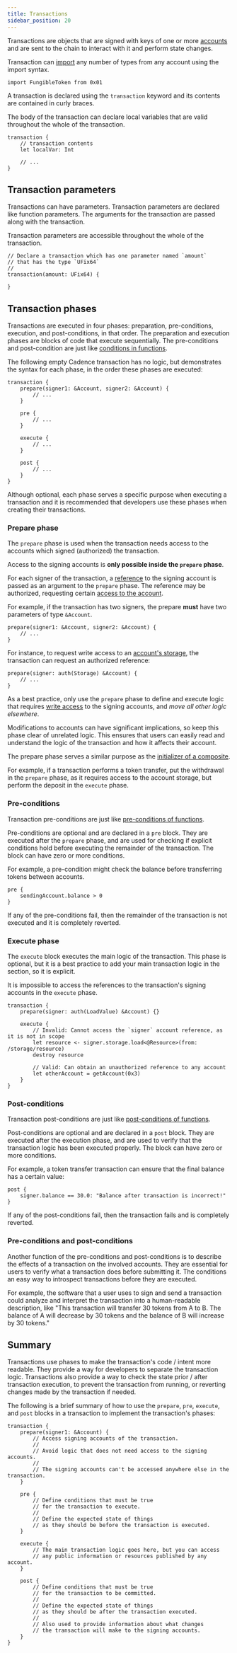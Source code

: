 ```yaml
---
title: Transactions
sidebar_position: 20
---
```


Transactions are objects that are signed with keys of one or more [accounts](./accounts/index.mdx)
and are sent to the chain to interact with it and perform state changes.

Transaction can [import](./imports.mdx) any number of types from any account using the import syntax.

```cadence
import FungibleToken from 0x01
```

A transaction is declared using the `transaction` keyword
and its contents are contained in curly braces.

The body of the transaction can declare local variables
that are valid throughout the whole of the transaction.

```cadence
transaction {
    // transaction contents
    let localVar: Int

    // ...
}
```

## Transaction parameters

Transactions can have parameters.
Transaction parameters are declared like function parameters.
The arguments for the transaction are passed along with the transaction.

Transaction parameters are accessible throughout the whole of the transaction.

```cadence
// Declare a transaction which has one parameter named `amount`
// that has the type `UFix64`
//
transaction(amount: UFix64) {

}
```

## Transaction phases

Transactions are executed in four phases:
preparation, pre-conditions, execution, and post-conditions, in that order.
The preparation and execution phases are blocks of code that execute sequentially.
The pre-conditions and post-condition are just like
[conditions in functions](./functions.mdx#function-preconditions-and-postconditions).

The following empty Cadence transaction has no logic,
but demonstrates the syntax for each phase, in the order these phases are executed:

```cadence
transaction {
    prepare(signer1: &Account, signer2: &Account) {
        // ...
    }

    pre {
        // ...
    }

    execute {
        // ...
    }

    post {
        // ...
    }
}
```

Although optional, each phase serves a specific purpose when executing a transaction
and it is recommended that developers use these phases when creating their transactions.

### Prepare phase

The `prepare` phase is used when the transaction needs access
to the accounts which signed (authorized) the transaction.

Access to the signing accounts is **only possible inside the `prepare` phase**.

For each signer of the transaction,
a [reference](./references.mdx) to the signing account is passed as an argument to the `prepare` phase.
The reference may be authorized, requesting certain [access to the account](./accounts/index.mdx#account-access).

For example, if the transaction has two signers,
the prepare **must** have two parameters of type `&Account`.

```cadence
prepare(signer1: &Account, signer2: &Account) {
    // ...
}
```

For instance, to request write access to an [account's storage](./accounts/storage.mdx),
the transaction can request an authorized reference:

```cadence
prepare(signer: auth(Storage) &Account) {
    // ...
}
```

As a best practice, only use the `prepare` phase to define and execute logic
that requires [write access](./accounts/index.mdx#performing-write-operations) to the signing accounts,
and *move all other logic elsewhere*.

Modifications to accounts can have significant implications,
so keep this phase clear of unrelated logic.
This ensures that users can easily read and understand the logic of the transaction
and how it affects their account.

The prepare phase serves a similar purpose as the
[initializer of a composite](./types-and-type-system/composite-types.mdx#composite-type-fields).

For example, if a transaction performs a token transfer, put the withdrawal in the `prepare` phase,
as it requires access to the account storage, but perform the deposit in the `execute` phase.

### Pre-conditions

Transaction pre-conditions are just like
[pre-conditions of functions](./functions.mdx#function-preconditions-and-postconditions).

Pre-conditions are optional and are declared in a `pre` block.
They are executed after the `prepare` phase,
and are used for checking if explicit conditions hold before executing the remainder of the transaction.
The block can have zero or more conditions.

For example, a pre-condition might check the balance before transferring tokens between accounts.

```cadence
pre {
    sendingAccount.balance > 0
}
```

If any of the pre-conditions fail,
then the remainder of the transaction is not executed and it is completely reverted.

### Execute phase

The `execute` block executes the main logic of the transaction.
This phase is optional, but it is a best practice to add your main transaction logic in the section,
so it is explicit.

It is impossible to access the references to the transaction's signing accounts in the `execute` phase.

```cadence
transaction {
    prepare(signer: auth(LoadValue) &Account) {}

    execute {
        // Invalid: Cannot access the `signer` account reference, as it is not in scope
        let resource <- signer.storage.load<@Resource>(from: /storage/resource)
        destroy resource

        // Valid: Can obtain an unauthorized reference to any account
        let otherAccount = getAccount(0x3)
    }
}
```

### Post-conditions

Transaction post-conditions are just like
[post-conditions of functions](./functions.mdx#function-preconditions-and-postconditions).

Post-conditions are optional and are declared in a `post` block.
They are executed after the execution phase,
and are used to verify that the transaction logic has been executed properly.
The block can have zero or more conditions.

For example, a token transfer transaction can ensure that the final balance has a certain value:

```cadence
post {
    signer.balance == 30.0: "Balance after transaction is incorrect!"
}
```

If any of the post-conditions fail,
then the transaction fails and is completely reverted.

### Pre-conditions and post-conditions

Another function of the pre-conditions and post-conditions
is to describe the effects of a transaction on the involved accounts.
They are essential for users to verify what a transaction does before submitting it.
The conditions an easy way to introspect transactions before they are executed.

For example, the software that a user uses to sign and send a transaction
could analyze and interpret the transaction into a human-readable description, like
"This transaction will transfer 30 tokens from A to B.
The balance of A will decrease by 30 tokens and the balance of B will increase by 30 tokens."

## Summary

Transactions use phases to make the transaction's code / intent more readable.
They provide a way for developers to separate the transaction logic.
Transactions also provide a way to check the state prior / after transaction execution,
to prevent the transaction from running, or reverting changes made by the transaction if needed.

The following is a brief summary of how to use the `prepare`, `pre`, `execute`,
and `post` blocks in a transaction to implement the transaction's phases:

```cadence
transaction {
    prepare(signer1: &Account) {
        // Access signing accounts of the transaction.
        //
        // Avoid logic that does not need access to the signing accounts.
        //
        // The signing accounts can't be accessed anywhere else in the transaction.
    }

    pre {
        // Define conditions that must be true
        // for the transaction to execute.
        //
        // Define the expected state of things
        // as they should be before the transaction is executed.
    }

    execute {
        // The main transaction logic goes here, but you can access
        // any public information or resources published by any account.
    }

    post {
        // Define conditions that must be true
        // for the transaction to be committed.
        //
        // Define the expected state of things
        // as they should be after the transaction executed.
        //
        // Also used to provide information about what changes
        // the transaction will make to the signing accounts.
    }
}
```
